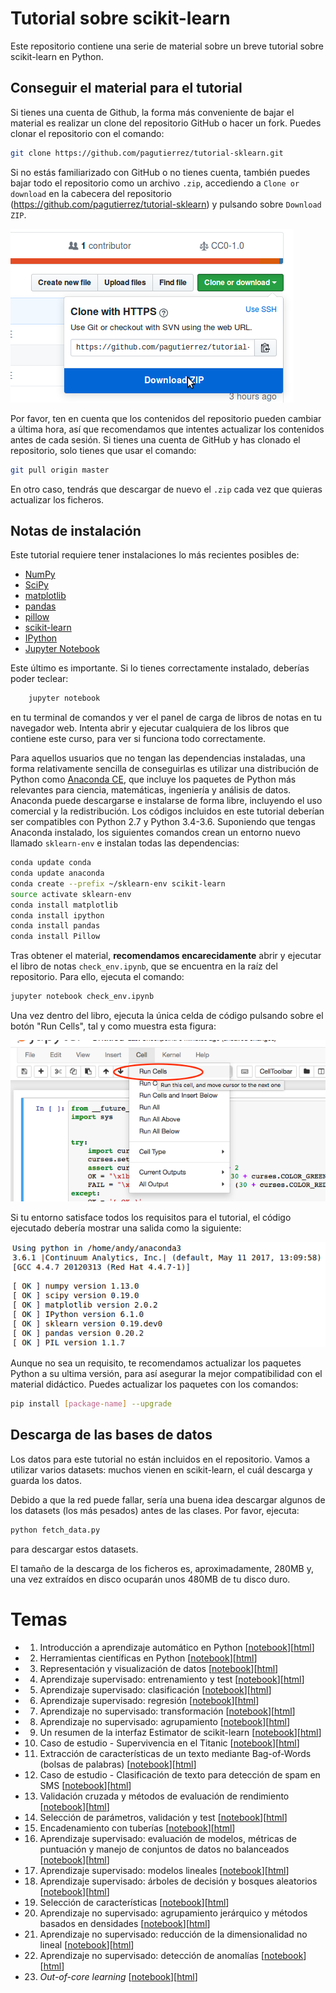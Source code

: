 Tutorial sobre scikit-learn
===========================


Este repositorio contiene una serie de material sobre un breve tutorial sobre scikit-learn en Python.


Conseguir el material para el tutorial
------------------

Si tienes una cuenta de Github, la forma más conveniente de bajar el material es realizar un clone del repositorio GitHub o hacer un fork. Puedes clonar el repositorio con el comando:
```bash
git clone https://github.com/pagutierrez/tutorial-sklearn.git

```

Si no estás familiarizado con GitHub o no tienes cuenta, también puedes bajar todo el repositorio como un archivo `.zip`, accediendo a ``Clone or download`` en la cabecera del repositorio (https://github.com/pagutierrez/tutorial-sklearn) y pulsando sobre ``Download ZIP``.

![](images/download-repo.png)

Por favor, ten en cuenta que los contenidos del repositorio pueden cambiar a última hora, así que recomendamos que intentes actualizar los contenidos antes de cada sesión. Si tienes una cuenta de GitHub y has clonado el repositorio, solo tienes que usar el comando:
```bash
git pull origin master
```
En otro caso, tendrás que descargar de nuevo el `.zip` cada vez que quieras actualizar los ficheros.


Notas de instalación
--------------------

Este tutorial requiere tener instalaciones lo más recientes posibles de:

- [NumPy](http://www.numpy.org)
- [SciPy](http://www.scipy.org)
- [matplotlib](http://matplotlib.org)
- [pandas](http://pandas.pydata.org)
- [pillow](https://python-pillow.org)
- [scikit-learn](http://scikit-learn.org/stable/)
- [IPython](http://ipython.readthedocs.org/en/stable/)
- [Jupyter Notebook](http://jupyter.org)


Este último es importante. Si lo tienes correctamente instalado, deberías poder teclear:
```bash
    jupyter notebook
```
en tu terminal de comandos y ver el panel de carga de libros de notas en tu navegador web. Intenta abrir y ejecutar cualquiera de los libros que contiene este curso, para ver si funciona todo correctamente.

Para aquellos usuarios que no tengan las dependencias instaladas, una forma relativamente sencilla de conseguirlas es utilizar una distribución de Python como [Anaconda CE](http://store.continuum.io/ "Anaconda CE"), que incluye los paquetes de Python más relevantes para ciencia, matemáticas, ingeniería y análisis de datos. Anaconda puede descargarse e instalarse de forma libre, incluyendo el uso comercial y la redistribución. Los códigos incluidos en este tutorial deberían ser compatibles con Python 2.7 y Python 3.4-3.6. Suponiendo que tengas Anaconda instalado, los siguientes comandos crean un entorno nuevo llamado `sklearn-env` e instalan todas las dependencias:
```bash
conda update conda
conda update anaconda
conda create --prefix ~/sklearn-env scikit-learn
source activate sklearn-env
conda install matplotlib
conda install ipython
conda install pandas
conda install Pillow
```

Tras obtener el material, **recomendamos encarecidamente** abrir y ejecutar el libro de notas ``check_env.ipynb``, que se encuentra en la raíz del repositorio. Para ello, ejecuta el comando:
```bash
jupyter notebook check_env.ipynb
```
Una vez dentro del libro, ejecuta la única celda de código pulsando sobre el botón "Run Cells", tal y como muestra esta figura:

![](images/check_env-1.png)

Si tu entorno satisface todos los requisitos para el tutorial, el código ejecutado debería mostrar una salida como la siguiente:

![](images/check_env-2.png)

Aunque no sea un requisito, te recomendamos actualizar los paquetes Python a su ultima versión, para así asegurar la mejor compatibilidad con el material didáctico. Puedes actualizar los paquetes con los comandos:
```bash
pip install [package-name] --upgrade
```


Descarga de las bases de datos
--------------

Los datos para este tutorial no están incluidos en el repositorio. Vamos a utilizar varios datasets: muchos vienen en scikit-learn, el cuál descarga y guarda los datos.

Debido a que la red puede fallar, sería una buena idea descargar algunos de los datasets (los más pesados) antes de las clases. Por favor, ejecuta:
```bash
python fetch_data.py
```
para descargar estos datasets.

El tamaño de la descarga de los ficheros es, aproximadamente, 280MB y, una vez extraídos en disco ocuparán unos 480MB de tu disco duro.


Temas
=======


- 01. Introducción a aprendizaje automático en Python [[notebook](notebooks-spanish/01-introduccion_aprendizaje_automatico.ipynb)][[html](notebooks-spanish/01-introduccion_aprendizaje_automatico.html)]
- 02. Herramientas científicas en Python [[notebook](notebooks-spanish/)][[html](notebooks-spanish/)]
- 03. Representación y visualización de datos [[notebook](notebooks-spanish/)][[html](notebooks-spanish/)]
- 04. Aprendizaje supervisado: entrenamiento y test [[notebook](notebooks-spanish/)][[html](notebooks-spanish/)]
- 05. Aprendizaje supervisado: clasificación [[notebook](notebooks-spanish/)][[html](notebooks-spanish/)]
- 06. Aprendizaje supervisado: regresión [[notebook](notebooks-spanish/)][[html](notebooks-spanish/)]
- 07. Aprendizaje no supervisado: transformación [[notebook](notebooks-spanish/)][[html](notebooks-spanish/)]
- 08. Aprendizaje no supervisado: agrupamiento [[notebook](notebooks-spanish/)][[html](notebooks-spanish/)]
- 09. Un resumen de la interfaz Estimator de scikit-learn [[notebook](notebooks-spanish/)][[html](notebooks-spanish/)]
- 10. Caso de estudio - Supervivencia en el Titanic [[notebook](notebooks-spanish/)][[html](notebooks-spanish/)]
- 11. Extracción de características de un texto mediante Bag-of-Words (bolsas de palabras) [[notebook](notebooks-spanish/)][[html](notebooks-spanish/)]
- 12. Caso de estudio - Clasificación de texto para detección de spam en SMS [[notebook](notebooks-spanish/)][[html](notebooks-spanish/)]
- 13. Validación cruzada y métodos de evaluación de rendimiento [[notebook](notebooks-spanish/)][[html](notebooks-spanish/)]
- 14. Selección de parámetros, validación y test [[notebook](notebooks-spanish/)][[html](notebooks-spanish/)]
- 15. Encadenamiento con tuberías [[notebook](notebooks-spanish/)][[html](notebooks-spanish/)]
- 16. Aprendizaje supervisado: evaluación de modelos, métricas de puntuación y manejo de conjuntos de datos no balanceados [[notebook](notebooks-spanish/)][[html](notebooks-spanish/)]
- 17. Aprendizaje supervisado: modelos lineales [[notebook](notebooks-spanish/)][[html](notebooks-spanish/)]
- 18. Aprendizaje supervisado: árboles de decisión y bosques aleatorios [[notebook](notebooks-spanish/)][[html](notebooks-spanish/)]
- 19. Selección de características [[notebook](notebooks-spanish/)][[html](notebooks-spanish/)]
- 20. Aprendizaje no supervisado: agrupamiento jerárquico y métodos basados en densidades [[notebook](notebooks-spanish/)][[html](notebooks-spanish/)]
- 21. Aprendizaje no supervisado: reducción de la dimensionalidad no lineal [[notebook](notebooks-spanish/)][[html](notebooks-spanish/)]
- 22. Aprendizaje no supervisado: detección de anomalías [[notebook](notebooks-spanish/)][[html](notebooks-spanish/)]
- 23. *Out-of-core learning* [[notebook](notebooks-spanish/)][[html](notebooks-spanish/)]
